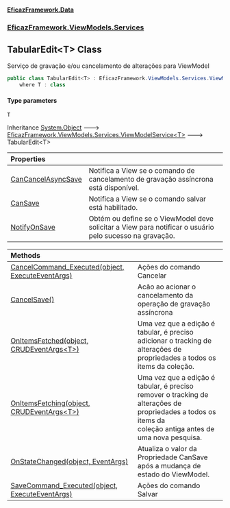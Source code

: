 #### [EficazFramework.Data](EficazFrameworkData.md 'EficazFramework Data')
### [EficazFramework.ViewModels.Services](EficazFrameworkData.md#EficazFramework_ViewModels_Services 'EficazFramework.ViewModels.Services')
## TabularEdit&lt;T&gt; Class
Serviço de gravação e/ou cancelamento de alterações para ViewModel  
```csharp
public class TabularEdit<T> : EficazFramework.ViewModels.Services.ViewModelService<T>
    where T : class
```
#### Type parameters
<a name='EficazFramework_ViewModels_Services_TabularEdit_T__T'></a>
`T`  
  

Inheritance [System.Object](https://docs.microsoft.com/en-us/dotnet/api/System.Object 'System.Object') &#129106; [EficazFramework.ViewModels.Services.ViewModelService&lt;](ViewModelService_T_.md 'EficazFramework.ViewModels.Services.ViewModelService&lt;T&gt;')[T](TabularEdit_T_.md#EficazFramework_ViewModels_Services_TabularEdit_T__T 'EficazFramework.ViewModels.Services.TabularEdit&lt;T&gt;.T')[&gt;](ViewModelService_T_.md 'EficazFramework.ViewModels.Services.ViewModelService&lt;T&gt;') &#129106; TabularEdit&lt;T&gt;  

| Properties | |
| :--- | :--- |
| [CanCancelAsyncSave](TabularEdit_T__CanCancelAsyncSave.md 'EficazFramework.ViewModels.Services.TabularEdit&lt;T&gt;.CanCancelAsyncSave') | Notifica a View se o comando de cancelamento de gravação assíncrona está disponível.<br/> |
| [CanSave](TabularEdit_T__CanSave.md 'EficazFramework.ViewModels.Services.TabularEdit&lt;T&gt;.CanSave') | Notifica a View se o comando salvar está habilitado.<br/> |
| [NotifyOnSave](TabularEdit_T__NotifyOnSave.md 'EficazFramework.ViewModels.Services.TabularEdit&lt;T&gt;.NotifyOnSave') | Obtém ou define se o ViewModel deve solicitar a View para notificar o usuário pelo sucesso na gravação.<br/> |

| Methods | |
| :--- | :--- |
| [CancelCommand_Executed(object, ExecuteEventArgs)](TabularEdit_T__CancelCommand_Executed(object_ExecuteEventArgs).md 'EficazFramework.ViewModels.Services.TabularEdit&lt;T&gt;.CancelCommand_Executed(object, EficazFramework.Events.ExecuteEventArgs)') | Ações do comando Cancelar<br/> |
| [CancelSave()](TabularEdit_T__CancelSave().md 'EficazFramework.ViewModels.Services.TabularEdit&lt;T&gt;.CancelSave()') | Acão ao acionar o cancelamento da operação de gravação assíncrona<br/> |
| [OnItemsFetched(object, CRUDEventArgs&lt;T&gt;)](TabularEdit_T__OnItemsFetched(object_CRUDEventArgs_T_).md 'EficazFramework.ViewModels.Services.TabularEdit&lt;T&gt;.OnItemsFetched(object, EficazFramework.Events.CRUDEventArgs&lt;T&gt;)') | Uma vez que a edição é tabular, é preciso adicionar o tracking de alterações de propriedades a todos os items da coleção.<br/> |
| [OnItemsFetching(object, CRUDEventArgs&lt;T&gt;)](TabularEdit_T__OnItemsFetching(object_CRUDEventArgs_T_).md 'EficazFramework.ViewModels.Services.TabularEdit&lt;T&gt;.OnItemsFetching(object, EficazFramework.Events.CRUDEventArgs&lt;T&gt;)') | Uma vez que a edição é tabular, é preciso remover o tracking de alterações de propriedades a todos os items da<br/>coleção antiga antes de uma nova pesquisa.<br/> |
| [OnStateChanged(object, EventArgs)](TabularEdit_T__OnStateChanged(object_EventArgs).md 'EficazFramework.ViewModels.Services.TabularEdit&lt;T&gt;.OnStateChanged(object, System.EventArgs)') | Atualiza o valor da Propriedade CanSave após a mudança de estado do ViewModel.<br/> |
| [SaveCommand_Executed(object, ExecuteEventArgs)](TabularEdit_T__SaveCommand_Executed(object_ExecuteEventArgs).md 'EficazFramework.ViewModels.Services.TabularEdit&lt;T&gt;.SaveCommand_Executed(object, EficazFramework.Events.ExecuteEventArgs)') | Ações do comando Salvar<br/> |

